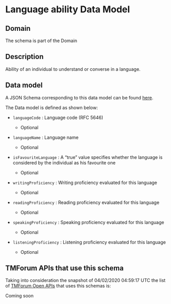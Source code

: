 # Language ability Data Model

## Domain

The  schema is part of the  Domain

## Description

Ability of an individual to understand or converse in a language.

## Data model

A JSON Schema corresponding to this data model can be found
[here](https://github.com/tmforum-rand/schemas/blob/candidates/EngagedParty/LanguageAbility.schema.json).

The Data model is defined as shown below:

- `languageCode` : Language code (RFC 5646)

  - Optional


- `languageName` : Language name

  - Optional


- `isFavouriteLanguage` : A “true” value specifies whether the language is considered by the individual as his favourite one

  - Optional


- `writingProficiency` : Writing proficiency evaluated for this language

  - Optional


- `readingProficiency` : Reading proficiency evaluated for this language

  - Optional


- `speakingProficiency` : Speaking proficiency evaluated for this language

  - Optional


- `listeningProficiency` : Listening proficiency evaluated for this language

  - Optional






## TMForum APIs that use this schema

Taking into consideration the snapshot of 04/02/2020 04:59:17 UTC the list of [TMForum Open APIs](https://www.tmforum.org/open-apis/) that uses this schemas is:

Coming soon